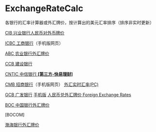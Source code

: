 # ExchangeRateCalc
各银行的汇率计算器或外汇牌价，按计算出的美元汇率排序（排序非实时更新）

[CIB 兴业银行人民币对外币牌价](https://personalbank.cib.com.cn/pers/main/pubinfo/ifxQuotationQuery.do)

[ICBC 工商银行](https://m.icbc.com.cn/mpage/calculator/foreign-currency)（手机版网页）

[ABC 农业银行外汇牌价](https://ewealth.abchina.com/ForeignExchange/ListPrice/)

[CCB 建设银行](http://forex3.ccb.com/cn/forex/exchange-calculation.html)

[CNTIC 中信银行 **[第三方-快易理财]**](https://www.kylc.com/bank/rmbfx/b-citic.html)

[CMB 招商银行](https://m.cmbchina.com/forexcal.html)（手机版网页） [外汇实时汇率(PC)](https://fx.cmbchina.com/Hq/)

[GCB 广发银行](https://www.cgbchina.com.cn/Channel/12121773) [手机版](https://m.cgbchina.com.cn/Channel/17691076) [人民币兑外汇牌价 Foreign Exchange Rates](https://www.cgbchina.com.cn/Info/12154717)

[BOC 中国银行外汇牌价](https://www.boc.cn/sourcedb/whpj/)

[BOCOM]

[渤海银行外汇牌价](https://www.cbhb.com.cn/cbhbank/jrgj/whpj/index.shtml)
